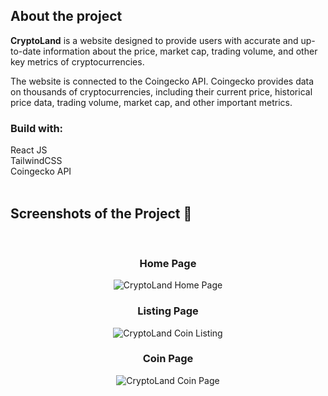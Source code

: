 <h2>About the project</h2>

<p><b>CryptoLand</b> is a website designed to provide users with accurate and up-to-date information about the price, market cap, trading volume, and other key metrics of cryptocurrencies. <br/>

The website is connected to the Coingecko API. Coingecko provides data on thousands of cryptocurrencies, including their current price, historical price data, trading volume, market cap, and other important metrics.
</p>

<h3>Build with:</h3>

React JS <br>
TailwindCSS  <br>
Coingecko API <br>
<br>

<h2>Screenshots of the Project 📸</h2>
<br>

<h3 align='center'>Home Page</h3>
<div align='center'>
<img alt="CryptoLand Home Page" src="https://github.com/itsjainrishi/cryptoland/assets/15385983/96d32fb2-c156-4f70-94d7-df2faba2828d">
</div>

<h3 align='center'>Listing Page</h3>
<div align='center'>
<img alt="CryptoLand Coin Listing" src="https://github.com/itsjainrishi/cryptoland/assets/15385983/d9380b48-c356-4738-bc52-32519ba476ab">
</div>

<h3 align='center'>Coin Page</h3>
<div align='center'>
<img alt="CryptoLand Coin Page" src="https://github.com/itsjainrishi/cryptoland/assets/15385983/e6548ed4-9c2c-4d71-8dfa-58e51f4bb491">
</div>
